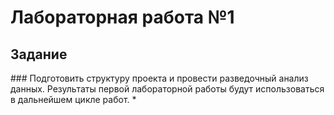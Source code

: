 <h1>Лабораторная работа №1 </h1>
<h2>Задание</h2>
### Подготовить структуру проекта и провести разведочный анализ данных. Результаты первой лабораторной работы будут использоваться в дальнейшем цикле работ. *